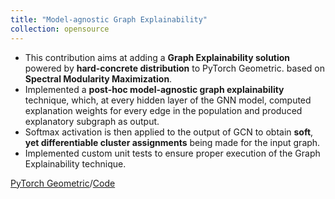 ```yaml
---
title: "Model-agnostic Graph Explainability"
collection: opensource
---
```


- This contribution aims at adding a **Graph Explainability solution** powered by **hard-concrete distribution** to PyTorch Geometric.
based on **Spectral Modularity Maximization**.
- Implemented a **post-hoc model-agnostic graph explainability** technique, which, at every hidden layer of the GNN model, computed explanation
weights for every edge in the population and produced explanatory subgraph as output.
- Softmax activation is then applied to the output of GCN to obtain **soft**, **yet differentiable cluster assignments**
being made for the input graph.
- Implemented custom unit tests to ensure proper execution of the Graph Explainability technique.

[PyTorch Geometric](https://pytorch-geometric.readthedocs.io/en/latest/modules/contrib.html#torch_geometric.contrib.explain.GraphMaskExplainer)/[Code](https://github.com/fork123aniket/Model-agnostic-Graph-Explainability-from-Scratch)
